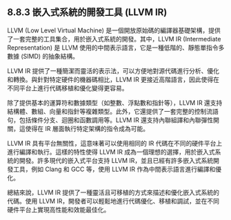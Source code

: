 ## 8.8.3 嵌入式系統的開發工具 (LLVM IR)

LLVM (Low Level Virtual Machine) 是一個開放原始碼的編譯器基礎架構，提供了一套完整的工具集合，用於嵌入式系統的開發。其中，LLVM IR (Intermediate Representation) 是 LLVM 使用的中間表示語言，它是一種低階的、靜態單指令多數據 (SIMD) 的抽象結構。

LLVM IR 提供了一種簡潔而靈活的表示法，可以方便地對源代碼進行分析、優化和轉換。與針對特定硬件的機器碼相比，LLVM IR 更接近高階語言，因此使得在不同平台上進行代碼移植和優化變得更容易。

除了提供基本的運算符和數據類型（如整數、浮點數和指針等），LLVM IR 還支持結構體、數組、向量和指針等複雜類型。此外，它還提供了一套完整的控制流語句，包括條件分支、迴圈和函數調用等。LLVM IR 還支持內聯組譯和內聯彈性開關，這使得在 IR 層面執行特定架構的指令成為可能。

LLVM IR 具有平台無關性，這意味著可以使用相同的 IR 代碼在不同的硬件平台上進行編譯和執行。這樣的特性使得 LLVM IR 成為一個理想的選擇，用於嵌入式系統的開發。許多現代的嵌入式平台支持 LLVM IR，並且已經有許多嵌入式系統開發工具，例如 Clang 和 GCC 等，使用 LLVM IR 作為中間表示語言進行編譯和優化。

總結來說，LLVM IR 提供了一種靈活且可移植的方式來描述和優化嵌入式系統的代碼。使用 LLVM IR，開發者可以輕鬆地進行代碼優化、移植和調試，並在不同硬件平台上實現高性能和效能最佳化。